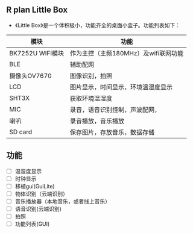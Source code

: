 ## R plan Little Box
- 《Little Box》是一个体积极小，功能齐全的桌面小盒子。功能列表如下：

| 模块 | 功能 |
|-----|------|
| BK7252U WIFI模块 | 作为主控（主频180MHz）及wifi联网功能 |
| BLE | 辅助配网 |
| 摄像头OV7670 | 图像识别，拍照 |
| LCD | 图片显示，时间显示，环境温湿度显示 |
| SHT3X | 获取环境温湿度 |
| MIC | 录音，语音识别控制，声波配网， |
| 喇叭 | 录音播放，音乐播放 |
| SD card | 保存图片，存放音乐，数据存储 |

## 功能
- [ ] 温湿度显示
- [ ] 时钟显示
- [ ] 移植gui(GuiLite)
- [ ] 物体识别（云端识别）
- [ ] 音乐播放器（本地音乐，或者线上音乐）
- [ ] 语音识别(云端识别)
- [ ] 拍照
- [ ] 功能列表(GUI)
